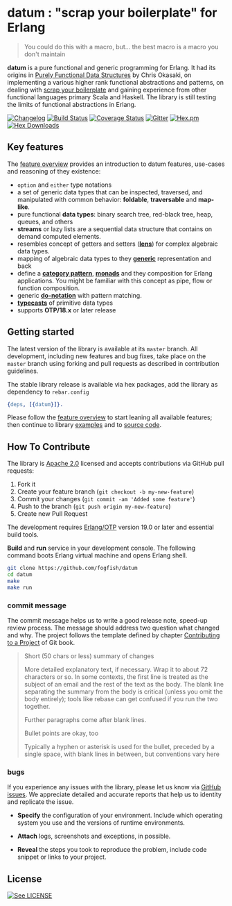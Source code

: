 # datum : "scrap your boilerplate" for Erlang

> You could do this with a macro, but...
> the best macro is a macro you don't maintain

**datum** is a pure functional and generic programming for Erlang. It had its origins in [Purely Functional Data Structures](https://www.cs.cmu.edu/~rwh/theses/okasaki.pdf) by Chris Okasaki, on implementing a various higher rank functional abstractions and patterns, on dealing with [scrap your boilerplate](https://www.microsoft.com/en-us/research/publication/scrap-your-boilerplate-with-class/) and gaining experience from other functional languages primary Scala and Haskell. The library is still testing the limits of functional abstractions in Erlang. 

[![Changelog](https://img.shields.io/badge/changelog-latest-green.svg)](CHANGELOG.md) 
[![Build Status](https://secure.travis-ci.org/fogfish/datum.svg?branch=master)](http://travis-ci.org/fogfish/datum) 
[![Coverage Status](https://coveralls.io/repos/github/fogfish/datum/badge.svg?branch=master)](https://coveralls.io/github/fogfish/datum?branch=master) 
[![Gitter](https://badges.gitter.im/Join%20Chat.svg)](https://gitter.im/generic-programming-for-erlang/datum)
[![Hex.pm](https://img.shields.io/hexpm/v/datum.svg)](https://hex.pm/packages/datum) 
[![Hex Downloads](https://img.shields.io/hexpm/dt/datum.svg)](https://hex.pm/packages/datum)


## Key features

The [feature overview](doc/features.md) provides an introduction to datum features, use-cases and reasoning of they existence:

* `option` and `either` type notations
* a set of generic data types that can be inspected, traversed, and manipulated with common behavior: **foldable**, **traversable** and **map-like**. 
* pure functional **data types**: binary search tree, red-black tree, heap, queues, and others
* **streams** or lazy lists are a sequential data structure that contains on demand computed elements.
* resembles concept of getters and setters ([**lens**](doc/lens.md)) for complex algebraic data types.
* mapping of algebraic data types to they [**generic**](doc/generic.md) representation and back
* define a [**category pattern**](doc/category.md), [**monads**](doc/monad.md) and they composition for Erlang applications. You might be familiar with this concept as pipe, flow or function composition.
* generic [**do-notation**](doc/monad.md) with pattern matching. 
* [**typecasts**](doc/typecast.md) of primitive data types
* supports **OTP/18.x** or later release


## Getting started

The latest version of the library is available at its `master` branch. All development, including new features and bug fixes, take place on the `master` branch using forking and pull requests as described in contribution guidelines.

The stable library release is available via hex packages, add the library as dependency to `rebar.config`

```erlang
{deps, [{datum}]}.
``` 

Please follow the [feature overview](doc/features.md) to start leaning all available features; then continue to library [examples](examples) and to [source code](src).


## How To Contribute

The library is [Apache 2.0](LICENSE) licensed and accepts contributions via GitHub pull requests:

1. Fork it
2. Create your feature branch (`git checkout -b my-new-feature`)
3. Commit your changes (`git commit -am 'Added some feature'`)
4. Push to the branch (`git push origin my-new-feature`)
5. Create new Pull Request

The development requires [Erlang/OTP](http://www.erlang.org/downloads) version 19.0 or later and essential build tools.

**Build** and **run** service in your development console. The following command boots Erlang virtual machine and opens Erlang shell.

```bash
git clone https://github.com/fogfish/datum
cd datum
make
make run
```


### commit message

The commit message helps us to write a good release note, speed-up review process. The message should address two question what changed and why. The project follows the template defined by chapter [Contributing to a Project](http://git-scm.com/book/ch5-2.html) of Git book.

>
> Short (50 chars or less) summary of changes
>
> More detailed explanatory text, if necessary. Wrap it to about 72 characters or so. In some contexts, the first line is treated as the subject of an email and the rest of the text as the body. The blank line separating the summary from the body is critical (unless you omit the body entirely); tools like rebase can get confused if you run the two together.
> 
> Further paragraphs come after blank lines.
> 
> Bullet points are okay, too
> 
> Typically a hyphen or asterisk is used for the bullet, preceded by a single space, with blank lines in between, but conventions vary here
>
>

### bugs

If you experience any issues with the library, please let us know via [GitHub issues](https://github.com/fogfish/datum/issue). We appreciate detailed and accurate reports that help us to identity and replicate the issue. 

* **Specify** the configuration of your environment. Include which operating system you use and the versions of runtime environments. 

* **Attach** logs, screenshots and exceptions, in possible.

* **Reveal** the steps you took to reproduce the problem, include code snippet or links to your project.



## License

[![See LICENSE](https://img.shields.io/github/license/fogfish/datum.svg?style=for-the-badge)](LICENSE)
